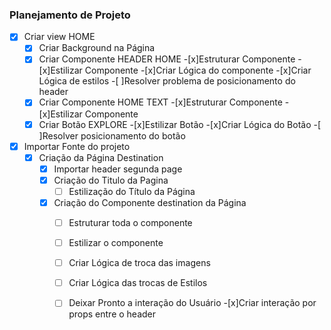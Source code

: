 ### Planejamento de Projeto

-[x] Criar view HOME
    -[x] Criar Background na Página
    -[x] Criar Componente HEADER HOME
        -[x]Estruturar Componente
        -[x]Estilizar Componente
        -[x]Criar Lógica do componente
        -[x]Criar Lógica de estilos
        -[ ]Resolver problema de posicionamento do header
    -[x] Criar Componente HOME TEXT
        -[x]Estruturar Componente
        -[x]Estilizar Componente
    -[x] Criar Botão EXPLORE
        -[x]Estilizar Botão
        -[x]Criar Lógica do Botão
        -[ ]Resolver posicionamento do botão
-[x] Importar Fonte do projeto  
    -[x] Criação da Página Destination   
        -[x] Importar header segunda page
        -[x] Criação do Titulo da Pagina
            - [ ] Estilização do Título da Página
        -[x] Criação do Componente destination da Página    
            -[ ] Estruturar toda o componente
            -[ ] Estilizar o componente
            -[ ] Criar Lógica de troca das imagens
            -[ ] Criar Lógica das trocas de Estilos
            -[ ] Deixar Pronto a interação do Usuário
-[x]Criar interação por props entre o header



